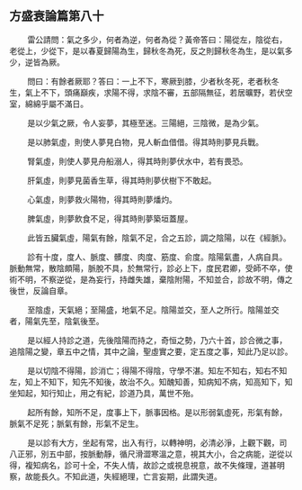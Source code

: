 ## 方盛衰論篇第八十

<p>&emsp;&emsp;
雷公請問：氣之多少，何者為逆，何者為從？黃帝答曰：陽從左，陰從右，老從上，少從下，是以春夏歸陽為生，歸秋冬為死，反之則歸秋冬為生，是以氣多少，逆皆為厥。
</p>
<p>&emsp;&emsp;
問曰：有餘者厥耶？答曰：一上不下，寒厥到膝，少者秋冬死，老者秋冬生，氣上不下，頭痛巔疾，求陽不得，求陰不審，五部隔無征，若居曠野，若伏空室，綿綿乎屬不滿日。
</p>
<p>&emsp;&emsp;
是以少氣之厥，令人妄夢，其極至迷。三陽絕，三陰微，是為少氣。
</p>
<p>&emsp;&emsp;
是以肺氣虛，則使人夢見白物，見人斬血借借。得其時則夢見兵戰。
</p>
<p>&emsp;&emsp;
腎氣虛，則使人夢見舟船溺人，得其時則夢伏水中，若有畏恐。
</p>
<p>&emsp;&emsp;
肝氣虛，則夢見菌香生草，得其時則夢伏樹下不敢起。
</p>
<p>&emsp;&emsp;
心氣虛，則夢救火陽物，得其時則夢燔灼。
</p>
<p>&emsp;&emsp;
脾氣虛，則夢飲食不足，得其時則夢築垣蓋屋。
</p>
<p>&emsp;&emsp;
此皆五臟氣虛，陽氣有餘，陰氣不足，合之五診，調之陰陽，以在《經脈》。
</p>
<p>&emsp;&emsp;
診有十度，度人、脈度、髒度、肉度、筋度、俞度。陰陽氣盡，人病自具。脈動無常，散陰頗陽，脈脫不具，於無常行，診必上下，度民君卿，受師不卒，使術不明，不察逆從，是為妄行，持雌失雄，棄陰附陽，不知並合，診故不明，傳之後世，反論自章。
</p>
<p>&emsp;&emsp;
至陰虛，天氣絕；至陽盛，地氣不足。陰陽並交，至人之所行。陰陽並交者，陽氣先至，陰氣後至。
</p>
<p>&emsp;&emsp;
是以經人持診之道，先後陰陽而持之，奇恒之勢，乃六十首，診合微之事，追陰陽之變，章五中之情，其中之論，聖虛實之要，定五度之事，知此乃足以診。
</p>
<p>&emsp;&emsp;
是以切陰不得陽，診消亡；得陽不得陰，守學不湛。知左不知右，知右不知左，知上不知下，知先不知後，故治不久。知醜知善，知病知不病，知高知下，知坐知起，知行知止，用之有紀，診道乃具，萬世不殆。
</p>
<p>&emsp;&emsp;
起所有餘，知所不足，度事上下，脈事因格。是以形弱氣虛死，形氣有餘，脈氣不足死；脈氣有餘，形氣不足生。
</p>
<p>&emsp;&emsp;
是以診有大方，坐起有常，出入有行，以轉神明，必清必淨，上觀下觀，司八正邪，別五中部，按脈動靜，循尺滑澀寒溫之意，視其大小，合之病能，逆從以得，複知病名，診可十全，不失人情，故診之或視息視意，故不失條理，道甚明察，故能長久。不知此道，失經絕理，亡言妄期，此謂失道。
</p>







